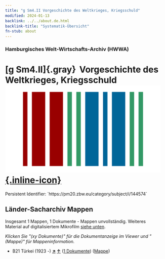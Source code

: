 ```yaml
---
title: "g Sm4.II Vorgeschichte des Weltkrieges, Kriegsschuld"
modified: 2024-01-13
backlink: ../../about.de.html
backlink-title: "Systematik-Übersicht"
fn-stub: about
---
```


### Hamburgisches Welt-Wirtschafts-Archiv (HWWA)

# [g Sm4.II]{.gray}&#8201; Vorgeschichte des Weltkrieges, Kriegsschuld &#160; [![Wikidata](/images/Wikidata-logo.svg "Wikidata"){.inline-icon}](http://www.wikidata.org/entity/Q104699677)

<div class="hint">Persistent Identifier: `https://pm20.zbw.eu/category/subject/i/144574`</div>







## Länder-Sacharchiv Mappen






Insgesamt 1 Mappen, 1 Dokumente - Mappen unvollständig. Weiteres Material auf digitalisiertem Mikrofilm [siehe unten](#filmsections).

_Klicken Sie "(xy Dokumente)" für die Dokumentanzeige im Viewer und "(Mappe)" für Mappeninformation._



- B21 Türkei (1923 -) [**&nearr;**](../../../geo/i/141111/about.de.html "Türkei (1923 -) (alle Mappen)") [**&uarr;**](../../../geo/about.de.html#B21 "Ländersystematik") (<a href="https://pm20.zbw.eu/iiifview/folder/sh/141111,144574" title="über: Türkei (1923 -) : Vorgeschichte des Weltkrieges, Kriegsschuld" target="_blank">1 Dokumente</a>) ([Mappe](../../../../folder/sh/1411xx/141111/1445xx/144574/about.de.html))



<a id="filmsections" />













